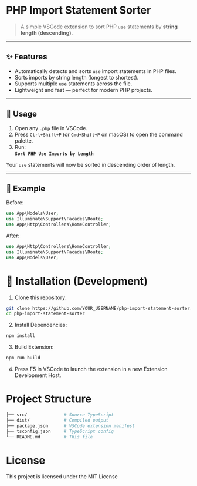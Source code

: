 # PHP Import Statement Sorter

> A simple VSCode extension to sort PHP `use` statements by **string length (descending)**.

---

## ✨ Features

- Automatically detects and sorts `use` import statements in PHP files.
- Sorts imports by string length (longest to shortest).
- Supports multiple `use` statements across the file.
- Lightweight and fast — perfect for modern PHP projects.

---

## 🔧 Usage

1. Open any `.php` file in VSCode.
2. Press `Ctrl+Shift+P` (or `Cmd+Shift+P` on macOS) to open the command palette.
3. Run:  
   **`Sort PHP Use Imports by Length`**

Your `use` statements will now be sorted in descending order of length.

---

## 📸 Example

Before:

```php
use App\Models\User;
use Illuminate\Support\Facades\Route;
use App\Http\Controllers\HomeController;
```

After:

```php
use App\Http\Controllers\HomeController;
use Illuminate\Support\Facades\Route;
use App\Models\User;
```

# 🚀 Installation (Development)
1. Clone this repository:
```bash
git clone https://github.com/YOUR_USERNAME/php-import-statement-sorter.git
cd php-import-statement-sorter
```

2. Install Dependencies:
```bash
npm install
```

3. Build Extension:
```bash
npm run build
```

4. Press F5 in VSCode to launch the extension in a new Extension Development Host.

# Project Structure
```bash
├── src/              # Source TypeScript
├── dist/             # Compiled output
├── package.json      # VSCode extension manifest
├── tsconfig.json     # TypeScript config
└── README.md         # This file
```

# License
This project is licensed under the MIT License

